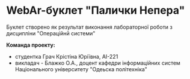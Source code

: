 # WebAr-буклет "Палички Непера"
Буклет створено як результат виконання лабораторної роботи з дисципліни "Операційнй системи"

**Команда проекту:**
- студентка Грач Крістіна Юріївна, АІ-221
- викладач - Блажко О.А., доцент кафедри інформаційних систем Національного університету "Одеьска політехніка"
